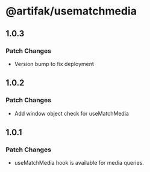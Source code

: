 # @artifak/usematchmedia

## 1.0.3

### Patch Changes

- Version bump to fix deployment

## 1.0.2

### Patch Changes

- Add window object check for useMatchMedia

## 1.0.1

### Patch Changes

- useMatchMedia hook is available for media queries.
